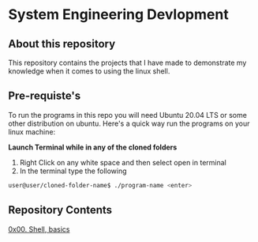 # System Engineering Devlopment

## About this repository

This repository contains the projects that I have made to demonstrate my
knowledge when it comes to using the linux shell.

## Pre-requiste's

To run the programs in this repo you will need Ubuntu 20.04 LTS or some other
distribution on ubuntu. Here's a quick way run the programs on your linux
machine:

**Launch Terminal while in any of the cloned folders**

1. Right Click on any white space and then select open in terminal
2. In the terminal type the following

```bash
user@user/cloned-folder-name$ ./program-name <enter>
```

## Repository Contents

[0x00. Shell, basics](./0x00-shell_basics/README.md)


